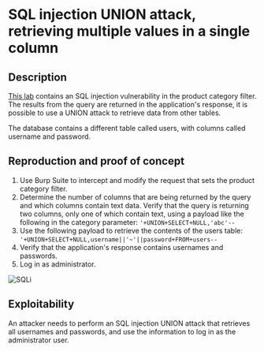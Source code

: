 # SQL injection UNION attack, retrieving multiple values in a single column

## Description

[This lab](https://portswigger.net/web-security/sql-injection/union-attacks/lab-retrieve-multiple-values-in-single-column) contains an SQL injection vulnerability in the product category filter. The results from the query are returned in the application's response, it is possible to use a UNION attack to retrieve data from other tables.

The database contains a different table called users, with columns called username and password.

## Reproduction and proof of concept

1. Use Burp Suite to intercept and modify the request that sets the product category filter.
2. Determine the number of columns that are being returned by the query and which columns contain text data. Verify that the query is returning two columns, only one of which contain text, using a payload like the following in the category parameter: `'+UNION+SELECT+NULL,'abc'--`
3. Use the following payload to retrieve the contents of the users table: `'+UNION+SELECT+NULL,username||'~'||password+FROM+users--`
4. Verify that the application's response contains usernames and passwords.
5. Log in as administrator.

![SQLi](/_static/images/sqli7.png)

## Exploitability

An attacker needs to perform an SQL injection UNION attack that retrieves all usernames and passwords, and use the information to log in as the administrator user. 
